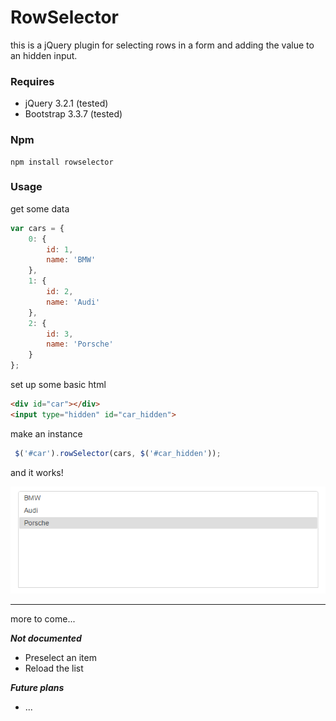 # RowSelector
this is a jQuery plugin for selecting rows in a form and adding the value to an hidden input.
### Requires
* jQuery 3.2.1 (tested)
* Bootstrap 3.3.7 (tested)
### Npm
```ssh
npm install rowselector
```
### Usage
get some data
```js
var cars = {
    0: {
        id: 1,
        name: 'BMW'
    },
    1: {
        id: 2,
        name: 'Audi'
    },
    2: {
        id: 3,
        name: 'Porsche'
    }
};
```
set up some basic html
```html
<div id="car"></div>
<input type="hidden" id="car_hidden">
```
make an instance
```js
 $('#car').rowSelector(cars, $('#car_hidden'));
```
and it works!

![screenshot](https://github.com/bad33ndj3/RowSelector/blob/master/preview.png?raw=true)

---

more to come...

***Not documented***
* Preselect an item
* Reload the list

***Future plans***
* ...